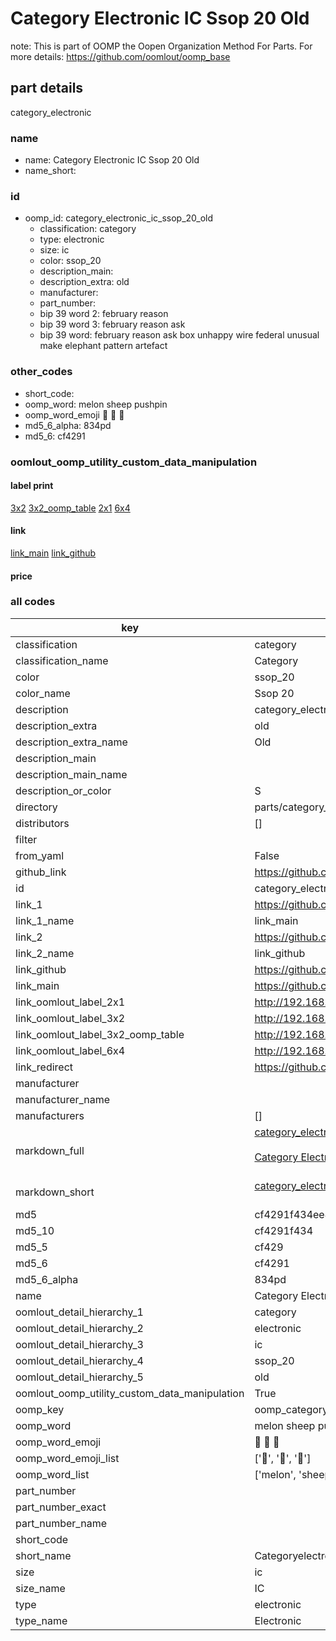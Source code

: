 # Category Electronic IC Ssop 20 Old  

note: This is part of OOMP the Oopen Organization Method For Parts. For more details: https://github.com/oomlout/oomp_base

##  part details
  



category_electronic



### name
* name: Category Electronic IC Ssop 20 Old
* name_short: 
### id
* oomp_id: category_electronic_ic_ssop_20_old
  * classification: category
  * type: electronic
  * size: ic
  * color: ssop_20
  * description_main: 
  * description_extra: old
  * manufacturer: 
  * part_number: 
  * bip 39 word 2: february reason
  * bip 39 word 3: february reason ask
  * bip 39 word: february reason ask box unhappy wire federal unusual make elephant pattern artefact

### other_codes
* short_code: 
* oomp_word: melon sheep pushpin
* oomp_word_emoji :melon: :sheep: :pushpin:
* md5_6_alpha: 834pd
* md5_6: cf4291






### oomlout_oomp_utility_custom_data_manipulation
#### label print
[3x2](http://192.168.1.245:1112/?label=oomp%20834pd)
[3x2_oomp_table](http://192.168.1.108:1112/?label=oomp%20834pd)
[2x1](http://192.168.1.242:1112/?label=oomp%20834pd)
[6x4](http://192.168.1.55:1112/?label=oomp%20834pd)    

#### link

[link_main](https://github.com/oomlout/oomlout_oomp_version_1_messy/tree/main/parts/category_electronic_ic_ssop_20_old) [link_github](https://github.com/oomlout/oomlout_oomp_version_1_messy/tree/main/parts/category_electronic_ic_ssop_20_old)                             

#### price







### all codes 
| key | value |  
| --- | --- |  
| classification | category |  
| classification_name | Category |  
| color | ssop_20 |  
| color_name | Ssop 20 |  
| description | category_electronic |  
| description_extra | old |  
| description_extra_name | Old |  
| description_main |  |  
| description_main_name |  |  
| description_or_color | S  |  
| directory | parts/category_electronic_ic_ssop_20_old |  
| distributors | [] |  
| filter |  |  
| from_yaml | False |  
| github_link | https://github.com/oomlout/oomlout_oomp_part_src/tree/main/parts/category_electronic_ic_ssop_20_old |  
| id | category_electronic_ic_ssop_20_old |  
| link_1 | https://github.com/oomlout/oomlout_oomp_version_1_messy/tree/main/parts/category_electronic_ic_ssop_20_old |  
| link_1_name | link_main |  
| link_2 | https://github.com/oomlout/oomlout_oomp_version_1_messy/tree/main/parts/category_electronic_ic_ssop_20_old |  
| link_2_name | link_github |  
| link_github | https://github.com/oomlout/oomlout_oomp_version_1_messy/tree/main/parts/category_electronic_ic_ssop_20_old |  
| link_main | https://github.com/oomlout/oomlout_oomp_version_1_messy/tree/main/parts/category_electronic_ic_ssop_20_old |  
| link_oomlout_label_2x1 | http://192.168.1.242:1112/?label=oomp%20834pd |  
| link_oomlout_label_3x2 | http://192.168.1.245:1112/?label=oomp%20834pd |  
| link_oomlout_label_3x2_oomp_table | http://192.168.1.108:1112/?label=oomp%20834pd |  
| link_oomlout_label_6x4 | http://192.168.1.55:1112/?label=oomp%20834pd |  
| link_redirect | https://github.com/oomlout/oomlout_oomp_version_1_messy/tree/main/parts/category_electronic_ic_ssop_20_old |  
| manufacturer |  |  
| manufacturer_name |  |  
| manufacturers | [] |  
| markdown_full | [category_electronic_ic_ssop_20_old](none)<br>[](none)<br>[Category Electronic Ic Ssop 20 Old](none)<br><br> |  
| markdown_short | [category_electronic_ic_ssop_20_old](none)<br><br> |  
| md5 | cf4291f434ee4a8ff0f6a1a81aacc2a2 |  
| md5_10 | cf4291f434 |  
| md5_5 | cf429 |  
| md5_6 | cf4291 |  
| md5_6_alpha | 834pd |  
| name | Category Electronic IC Ssop 20 Old |  
| oomlout_detail_hierarchy_1 | category |  
| oomlout_detail_hierarchy_2 | electronic |  
| oomlout_detail_hierarchy_3 | ic |  
| oomlout_detail_hierarchy_4 | ssop_20 |  
| oomlout_detail_hierarchy_5 | old |  
| oomlout_oomp_utility_custom_data_manipulation | True |  
| oomp_key | oomp_category_electronic_ic_ssop_20_old |  
| oomp_word | melon sheep pushpin |  
| oomp_word_emoji | :melon: :sheep: :pushpin: |  
| oomp_word_emoji_list | [':melon:', ':sheep:', ':pushpin:'] |  
| oomp_word_list | ['melon', 'sheep', 'pushpin'] |  
| part_number |  |  
| part_number_exact |  |  
| part_number_name |  |  
| short_code |  |  
| short_name | Categoryelectronic |  
| size | ic |  
| size_name | IC |  
| type | electronic |  
| type_name | Electronic |  
